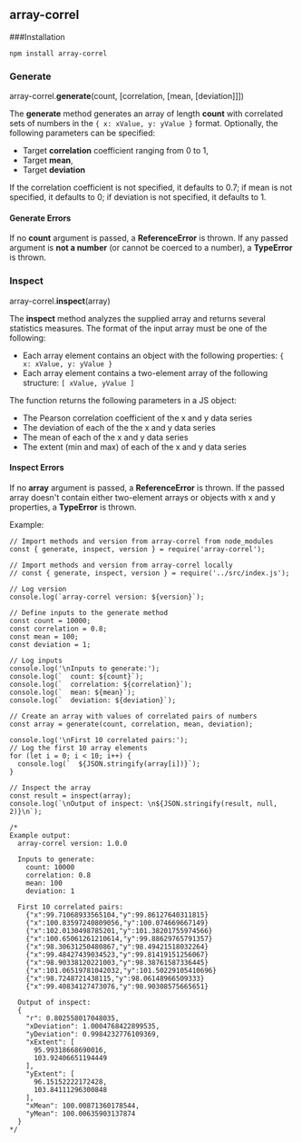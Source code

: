 ## array-correl

###Installation

`npm install array-correl`

### Generate

array-correl.**generate**(count, [correlation, [mean, [deviation]]])

The **generate** method generates an array of length **count** with correlated sets of numbers in the `{ x: xValue, y: yValue }` format. Optionally, the following parameters can be specified:

- Target **correlation** coefficient ranging from 0 to 1,
- Target **mean**,
- Target **deviation**

If the correlation coefficient is not specified, it defaults to 0.7; if mean is not specified, it defaults to 0; if deviation is not specified, it defaults to 1.

#### Generate Errors

If no **count** argument is passed, a **ReferenceError** is thrown. If any passed argument is **not a number** (or cannot be coerced to a number), a **TypeError** is thrown.

### Inspect

array-correl.**inspect**(array)

The **inspect** method analyzes the supplied array and returns several statistics measures. The format of the input array must be one of the following:

- Each array element contains an object with the following properties: `{ x: xValue, y: yValue }`
- Each array element contains a two-element array of the following structure: `[ xValue, yValue ]`

The function returns the following parameters in a JS object:

- The Pearson correlation coefficient of the x and y data series
- The deviation of each of the the x and y data series
- The mean of each of the x and y data series
- The extent (min and max) of each of the x and y data series

#### Inspect Errors

If no **array** argument is passed, a **ReferenceError** is thrown. If the passed array doesn't contain either two-element arrays or objects with x and y properties, a **TypeError** is thrown.

Example:
```
// Import methods and version from array-correl from node_modules
const { generate, inspect, version } = require('array-correl');

// Import methods and version from array-correl locally
// const { generate, inspect, version } = require('../src/index.js');

// Log version
console.log(`array-correl version: ${version}`);

// Define inputs to the generate method
const count = 10000;
const correlation = 0.8;
const mean = 100;
const deviation = 1;

// Log inputs
console.log('\nInputs to generate:');
console.log(`  count: ${count}`);
console.log(`  correlation: ${correlation}`);
console.log(`  mean: ${mean}`);
console.log(`  deviation: ${deviation}`);

// Create an array with values of correlated pairs of numbers
const array = generate(count, correlation, mean, deviation);

console.log('\nFirst 10 correlated pairs:');
// Log the first 10 array elements
for (let i = 0; i < 10; i++) {
  console.log(`  ${JSON.stringify(array[i])}`);
}

// Inspect the array
const result = inspect(array);
console.log(`\nOutput of inspect: \n${JSON.stringify(result, null, 2)}\n`);

/*
Example output:
  array-correl version: 1.0.0

  Inputs to generate:
    count: 10000
    correlation: 0.8
    mean: 100
    deviation: 1

  First 10 correlated pairs:
    {"x":99.71068933565104,"y":99.86127640311815}
    {"x":100.83597240809056,"y":100.074669667149}
    {"x":102.0130498785201,"y":101.38201755974566}
    {"x":100.65061261210614,"y":99.88629765791357}
    {"x":98.30631250480867,"y":98.49421518032264}
    {"x":99.48427439034523,"y":99.81419151256067}
    {"x":98.90338120221003,"y":98.38761587336445}
    {"x":101.06519781042032,"y":101.50229105410696}
    {"x":98.7248721438115,"y":98.06148966509333}
    {"x":99.40834127473076,"y":98.90308575665651}

  Output of inspect:
  {
    "r": 0.802558017048035,
    "xDeviation": 1.0004768422899535,
    "yDeviation": 0.9984232776109369,
    "xExtent": [
      95.99318668690016,
      103.92406651194449
    ],
    "yExtent": [
      96.15152222172428,
      103.84111296300848
    ],
    "xMean": 100.00871360178544,
    "yMean": 100.00635903137874
  }
*/
```
